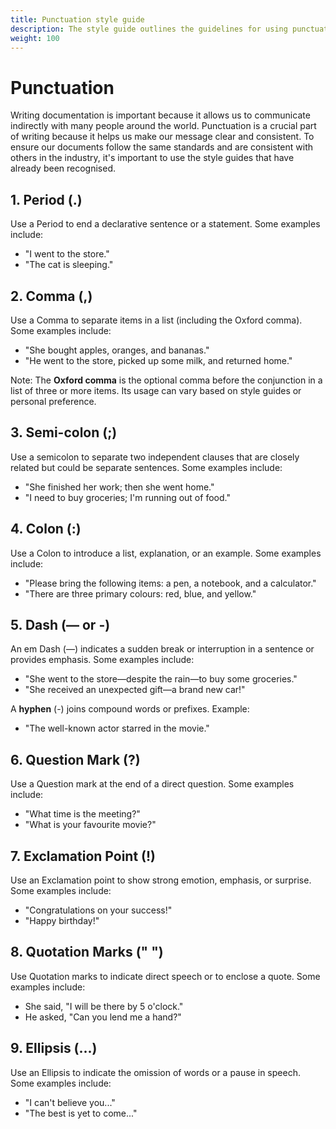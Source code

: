 ```yaml
---
title: Punctuation style guide
description: The style guide outlines the guidelines for using punctuation in the documentation.
weight: 100
---
```


# Punctuation

Writing documentation is important because it allows us to communicate indirectly with many people around the world. Punctuation is a crucial part of writing because it helps us make our message clear and consistent. To ensure our documents follow the same standards and are consistent with others in the industry, it's important to use the style guides that have already been recognised.

## 1. Period (.)

Use a Period to end a declarative sentence or a statement.
Some examples include:
- "I went to the store."
- "The cat is sleeping."

## 2. Comma (,)

Use a Comma to separate items in a list (including the Oxford comma).
Some examples include:
- "She bought apples, oranges, and bananas."
- "He went to the store, picked up some milk, and returned home."

Note: The **Oxford comma** is the optional comma before the conjunction in a list of three or more items. Its usage can vary based on style guides or personal preference.

## 3. Semi-colon (;)

Use a semicolon to separate two independent clauses that are closely related but could be separate sentences.
Some examples include:
- "She finished her work; then she went home."
- "I need to buy groceries; I'm running out of food."

## 4. Colon (:)

Use a Colon to introduce a list, explanation, or an example.
Some examples include:
- "Please bring the following items: a pen, a notebook, and a calculator."
- "There are three primary colours: red, blue, and yellow."

## 5. Dash (— or -)

An em Dash (—) indicates a sudden break or interruption in a sentence or provides emphasis.
Some examples include:
- "She went to the store—despite the rain—to buy some groceries."
- "She received an unexpected gift—a brand new car!"

A **hyphen** (-) joins compound words or prefixes.
Example:
- "The well-known actor starred in the movie."

## 6. Question Mark (?)

Use a Question mark at the end of a direct question.
Some examples include:
- "What time is the meeting?"
- "What is your favourite movie?"

## 7. Exclamation Point (!)

Use an Exclamation point to show strong emotion, emphasis, or surprise.
Some examples include:
- "Congratulations on your success!"
- "Happy birthday!"

## 8. Quotation Marks (" ")

Use Quotation marks to indicate direct speech or to enclose a quote.
Some examples include:
- She said, "I will be there by 5 o'clock."
- He asked, "Can you lend me a hand?"

## 9. Ellipsis (...)

Use an Ellipsis to indicate the omission of words or a pause in speech.
Some examples include:
- "I can't believe you..."
- "The best is yet to come..."
